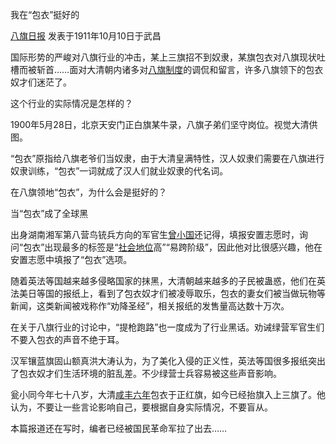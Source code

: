 

我在“包衣”挺好的

[八旗日报](https://www.zhihu.com/search?q=%E5%85%AB%E6%97%97%E6%97%A5%E6%8A%A5&search_source=Entity&hybrid_search_source=Entity&hybrid_search_extra=%7B%22sourceType%22%3A%22answer%22%2C%22sourceId%22%3A3001173397%7D) 发表于1911年10月10日于武昌

国际形势的严峻对八旗行业的冲击，某上三旗招不到奴隶，某旗包衣对八旗现状吐槽而被斩首……面对大清朝内诸多对[八旗制度](https://www.zhihu.com/search?q=%E5%85%AB%E6%97%97%E5%88%B6%E5%BA%A6&search_source=Entity&hybrid_search_source=Entity&hybrid_search_extra=%7B%22sourceType%22%3A%22answer%22%2C%22sourceId%22%3A3001173397%7D)的调侃和留言，许多八旗领下的包衣奴才们迷茫了。

这个行业的实际情况是怎样的？

1900年5月28日，北京天安门正白旗某牛录，八旗子弟们坚守岗位。视觉大清供图。

“包衣”原指给八旗老爷们当奴隶，由于大清皇满特性，汉人奴隶们需要在八旗进行奴隶训练，“包衣”一词就成了汉人们就业奴隶的代名词。

在八旗领地“包衣”，为什么会是挺好的？

当“包衣”成了全球黑

出身湖南湘军第八营鸟铳兵方向的军官生[曾小国](https://www.zhihu.com/search?q=%E6%9B%BE%E5%B0%8F%E5%9B%BD&search_source=Entity&hybrid_search_source=Entity&hybrid_search_extra=%7B%22sourceType%22%3A%22answer%22%2C%22sourceId%22%3A3001173397%7D)还记得，填报安置志愿时，询问“包衣”出现最多的标签是“[社会地位](https://www.zhihu.com/search?q=%E7%A4%BE%E4%BC%9A%E5%9C%B0%E4%BD%8D&search_source=Entity&hybrid_search_source=Entity&hybrid_search_extra=%7B%22sourceType%22%3A%22answer%22%2C%22sourceId%22%3A3001173397%7D)高”“易跨阶级”，因此他对比很感兴趣，他在安置志愿中填报了“包衣”选项。

随着英法等国越来越多侵略国家的抹黑，大清朝越来越多的子民被蛊惑，他们在英法美日等国的报纸上，看到了包衣奴才们被凌辱取乐，包衣的妻女们被当做玩物等新闻，这类新闻被戏称作“劝降圣经”，相关报纸的发售量高达数十万次。

在关于八旗行业的讨论中，“提枪跑路”也一度成为了行业黑话。劝诫绿营军官生们不要入包衣的声音不绝于耳。

汉军镶蓝旗固山额真洪大涛认为，为了美化入侵的正义性，英法等国很多报纸突出了包衣奴才们生活环境的脏乱差。不少绿营士兵容易被这些声音影响。

瓮小同今年七十八岁，大清[咸丰六年](https://www.zhihu.com/search?q=%E5%92%B8%E4%B8%B0%E5%85%AD%E5%B9%B4&search_source=Entity&hybrid_search_source=Entity&hybrid_search_extra=%7B%22sourceType%22%3A%22answer%22%2C%22sourceId%22%3A3001173397%7D)包衣于正红旗，如今已经抬旗入上三旗了。他认为，不要让一些言论影响自己，要根据自身实际情况，不要盲从。

本篇报道还在写时，编者已经被国民革命军拉了出去……